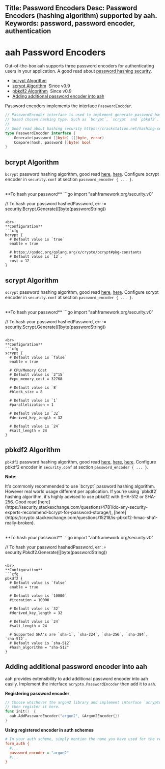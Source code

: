 Title: Password Encoders
Desc: Password Encoders (hashing algorithm) supported by aah.
Keywords: password, password encoder, authentication
---
# aah Password Encoders

Out-of-the-box aah supports three password encoders for authenticating users in your application. A good  read about [password hashing security](https://crackstation.net/hashing-security.htm).

  * [bcrypt Algorithm](#bcrypt-algorithm)
  * [scrypt Algorithm](#scrypt-algorithm)&nbsp;&nbsp;<span class="badge lb-xs">Since v0.9</span>
  * [pbkdf2 Algorithm](#pbkdf2-algorithm)&nbsp;&nbsp;<span class="badge lb-xs">Since v0.9</span>
  * [Adding additional password encoder into aah](#)

Password encoders implements the interface `PasswordEncoder`.
```go
// PasswordEncoder interface is used to implement generate password hash and compare given hash & password
// based chosen hashing type. Such as `bcrypt`, `scrypt` and `pbkdf2`.
//
// Good read about hashing security https://crackstation.net/hashing-security.htm
type PasswordEncoder interface {
	Generate(password []byte) ([]byte, error)
	Compare(hash, password []byte) bool
}
```


## bcrypt Algorithm

`bcrypt` password hashing algorithm, good read [here](https://security.stackexchange.com/a/6415), [here](https://en.wikipedia.org/wiki/Bcrypt). Configure bcrypt encoder in `security.conf` at section `password_encoder { ... }`.

<br>
**To hash your password**
```go
import "aahframework.org/security.v0"

// To hash your password
hashedPassword, err := security.Bcrypt.Generate([]byte(passwordString))
```

<br>
**Configuration**
```cfg
bcrypt {
  # Default value is `true`
  enable = true

  # https://godoc.org/golang.org/x/crypto/bcrypt#pkg-constants
  # Default value is `12`.
  cost = 12
}
```

## scrypt Algorithm

`scrypt` password hashing algorithm, good read [here](https://pthree.org/2016/06/28/lets-talk-password-hashing/), [here](https://www.owasp.org/index.php/Password_Storage_Cheat_Sheet). Configure scrypt encoder in `security.conf` at section `password_encoder { ... }`.

<br>
**To hash your password**
```go
import "aahframework.org/security.v0"

// To hash your password
hashedPassword, err := security.Scrypt.Generate([]byte(passwordString))
```

<br>
**Configuration**
```cfg
scrypt {
  # Default value is `false`
  enable = true

  # CPU/Memory Cost
  # Default value is `2^15`
  #cpu_memory_cost = 32768

  # Default value is `8`
  #block_size = 8

  # Default value is `1`
  #parallelization = 1

  # Default value is `32`
  #derived_key_length = 32

  # Default value is `24`
  #salt_length = 24
}
```

## pbkdf2 Algorithm

`pbkdf2` password hashing algorithm, good read [here](https://cryptosense.com/parameter-choice-for-pbkdf2/), [here](https://pthree.org/2016/06/28/lets-talk-password-hashing/), [here](https://www.owasp.org/index.php/Password_Storage_Cheat_Sheet). Configure pbkdf2 encoder in `security.conf` at section `password_encoder { ... }`.

<div class="alert alert-info-blue">
<p><strong>Note:</strong></p>
<p>It's commonly recommended to use `bcrypt` password hashing algorithm. However real world usage different per application. If you're using `pbkdf2` hashing algorithm, it's highly advised to use pbkdf2 with SHA-512 or SHA-256. Good read [here](https://security.stackexchange.com/questions/4781/do-any-security-experts-recommend-bcrypt-for-password-storage/), [here](https://crypto.stackexchange.com/questions/15218/is-pbkdf2-hmac-sha1-really-broken).</p>
</div>

<br>
**To hash your password**
```go
import "aahframework.org/security.v0"

// To hash your password
hashedPassword, err := security.Pbkdf2.Generate([]byte(passwordString))
```

<br>
**Configuration**
```cfg
pbkdf2 {
  # Default value is `false`
  enable = true

  # Default value is `10000`
  #iteration = 10000

  # Default value is `32`
  #derived_key_length = 32

  # Default value is `24`
  #salt_length = 24

  # Supported SHA's are `sha-1`, `sha-224`, `sha-256`, `sha-384`, `sha-512`.
  # Default value is `sha-512`
  #hash_algorithm = "sha-512"
}
```

## Adding additional password encoder into aah

aah provides extensibility to add additional password encoder into aah easily. Implement the interface `acrypto.PasswordEncoder` then add it to `aah`.

**Registering password encoder**
```go
// Choose whichever the argon2 library and implement interface `acrypto.PasswordEncoder`
// then register it here.
func init()  {
  aah.AddPasswordEncoder("argon2", &Argon2Encoder{})
}
```

**Using registered encoder in auth schemes**
```cfg
# In your auth scheme, simply mention the name you have used for the registering. That's it very easy!
form_auth {
  #...
  password_encoder = "argon2"
  #...
}
```
